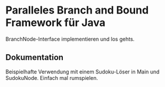 Paralleles Branch and Bound Framework für Java 
================================================

BranchNode-Interface implementieren und los gehts.


Dokumentation
-------------

Beispielhafte Verwendung mit einem Sudoku-Löser in Main und SudokuNode.
Einfach mal rumspielen.